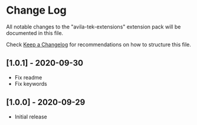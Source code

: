 # Change Log

All notable changes to the "avila-tek-extensions" extension pack will be documented in this file.

Check [Keep a Changelog](http://keepachangelog.com/) for recommendations on how to structure this file.

## [1.0.1] - 2020-09-30

- Fix readme
- Fix keywords

## [1.0.0] - 2020-09-29

- Initial release

